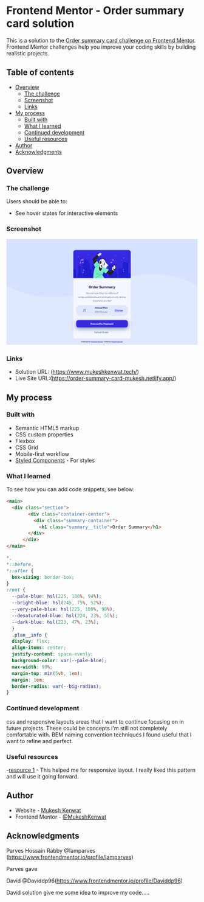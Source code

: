 # Frontend Mentor - Order summary card solution

This is a solution to the [Order summary card challenge on Frontend Mentor](https://www.frontendmentor.io/challenges/order-summary-component-QlPmajDUj). Frontend Mentor challenges help you improve your coding skills by building realistic projects. 

## Table of contents

- [Overview](#overview)
  - [The challenge](#the-challenge)
  - [Screenshot](#screenshot)
  - [Links](#links)
- [My process](#my-process)
  - [Built with](#built-with)
  - [What I learned](#what-i-learned)
  - [Continued development](#continued-development)
  - [Useful resources](#useful-resources)
- [Author](#author)
- [Acknowledgments](#acknowledgments)

## Overview

### The challenge

Users should be able to:

- See hover states for interactive elements

### Screenshot

![](./sceenshot.png)


### Links

- Solution URL: (https://www.mukeshkenwat.tech/)
- Live Site URL:(https://order-summary-card-mukesh.netlify.app/)

## My process

### Built with

- Semantic HTML5 markup
- CSS custom properties
- Flexbox
- CSS Grid
- Mobile-first workflow
- [Styled Components](https://styled-components.com/) - For styles


### What I learned

To see how you can add code snippets, see below:

```html
<main>
  <div class="section">
        <div class="container-center">
          <div class="summary-container">
            <h1 class="summary__title">Order Summary</h1>
        </div>
      </div>
</main>

```
```css
*,
*::before,
*::after {
  box-sizing: border-box;
}
:root {
  --pale-blue: hsl(225, 100%, 94%);
  --bright-blue: hsl(245, 75%, 52%);
  --very-pale-blue: hsl(225, 100%, 98%);
  --desaturated-blue: hsl(224, 23%, 55%);
  --dark-blue: hsl(223, 47%, 23%);
  }
  .plan__info {
  display: flex;
  align-items: center;
  justify-content: space-evenly;
  background-color: var(--pale-blue);
  max-width: 90%;
  margin-top: min(5vh, 1em);
  margin: 1em;
  border-radius: var(--big-radius);
}


```

### Continued development

css and responsive layouts areas that I want to continue focusing on in future projects. These could be concepts i'm still not completely comfortable with. BEM naming convention techniques I found useful that I want to refine and perfect.

### Useful resources

-[resource 1](https://courses.kevinpowell.co/courses/conquering-responsive-layouts) - This helped me for responsive layout. I really liked this pattern and will use it going forward.

## Author

- Website - [Mukesh Kenwat](https://order-summary-card-mukesh.netlify.app/)
- Frontend Mentor - [@MukeshKenwat](https://www.frontendmentor.io/profile/MukeshKenwat)


## Acknowledgments

Parves Hossain Rabby
@Iamparves (https://www.frontendmentor.io/profile/Iamparves)

Parves gave 

David
@Daviddp96(https://www.frontendmentor.io/profile/Daviddp96)

David solution give me some idea to improve my code.....
